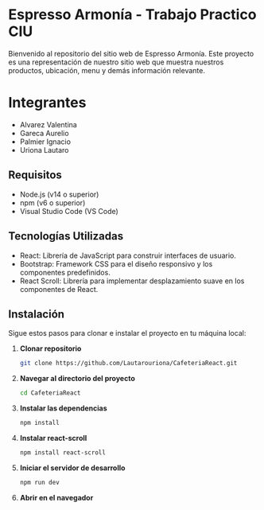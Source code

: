 # Espresso Armonía - Trabajo Practico CIU

Bienvenido al repositorio del sitio web de Espresso Armonía.
Este proyecto es una representación de nuestro sitio web que muestra nuestros productos, ubicación, menu y demás información relevante.

# Integrantes
- Alvarez Valentina
- Gareca Aurelio
- Palmier Ignacio
- Uriona Lautaro

## Requisitos

- Node.js (v14 o superior)
- npm (v6 o superior)
- Visual Studio Code (VS Code)

  
## Tecnologías Utilizadas

- React: Librería de JavaScript para construir interfaces de usuario.
- Bootstrap: Framework CSS para el diseño responsivo y los componentes predefinidos.
- React Scroll: Librería para implementar desplazamiento suave en los componentes de React.

  
## Instalación

Sigue estos pasos para clonar e instalar el proyecto en tu máquina local:

1. **Clonar repositorio**

   ```bash
   git clone https://github.com/Lautarouriona/CafeteriaReact.git

2. **Navegar al directorio del proyecto**
    ```bash
    cd CafeteriaReact

3. **Instalar las dependencias**
    ```bash
    npm install

4. **Instalar react-scroll**

    ```bash
    npm install react-scroll

    
5. **Iniciar el servidor de desarrollo**
    ```bash
    npm run dev

6. **Abrir en el navegador**






